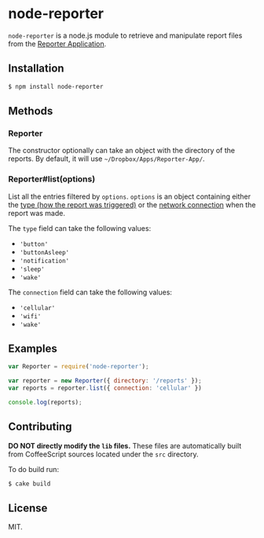 # node-reporter

`node-reporter` is a node.js module to retrieve and manipulate report files from the [Reporter Application](http://www.reporter-app.com).

## Installation

```sh
$ npm install node-reporter
```

## Methods

### Reporter

The constructor optionally can take an object with the directory of the reports. By default, it will use `~/Dropbox/Apps/Reporter-App/`.

### Reporter#list(options)

List all the entries filtered by `options`. `options` is an object containing either the [type (how the report was triggered)](https://gist.github.com/dbreunig/9315705#reportimpetus) or the [network connection](https://gist.github.com/dbreunig/9315705#connection) when the report was made.

The `type` field can take the following values:
* `'button'`
* `'buttonAsleep'`
* `'notification'`
* `'sleep'`
* `'wake'`

The `connection` field can take the following values:
* `'cellular'`
* `'wifi'`
* `'wake'`

## Examples

```javascript
var Reporter = require('node-reporter');

var reporter = new Reporter({ directory: '/reports' });
var reports = reporter.list({ connection: 'cellular' })

console.log(reports);
```

## Contributing

**DO NOT directly modify the `lib` files.** These files are automatically built from CoffeeScript sources located under the `src` directory.

To do build run:

```sh
$ cake build
```

## License
MIT.
